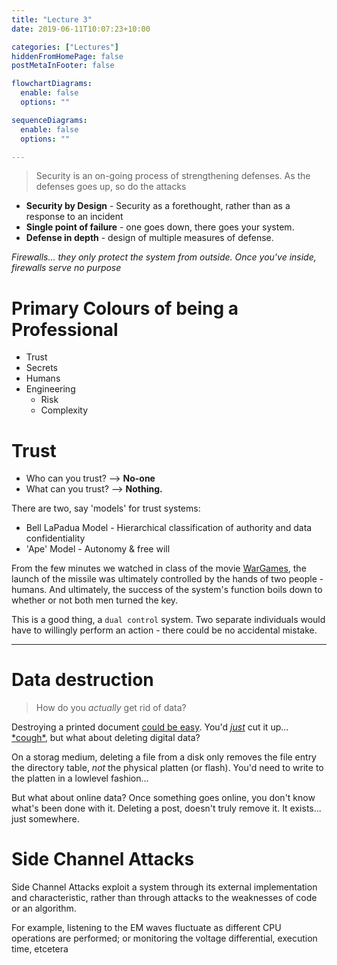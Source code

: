 ```yaml
---
title: "Lecture 3"
date: 2019-06-11T10:07:23+10:00

categories: ["Lectures"]
hiddenFromHomePage: false
postMetaInFooter: false

flowchartDiagrams:
  enable: false
  options: ""

sequenceDiagrams: 
  enable: false
  options: ""

---
```


> Security is an on-going process of strengthening defenses. As the defenses goes up, so do the attacks

* **Security by Design** - Security as a forethought, rather than as a response to an incident  
* **Single point of failure** - one goes down, there goes your system.  
* **Defense in depth** - design of multiple measures of defense.

_Firewalls... they only protect the system from outside. Once you've inside, firewalls serve no purpose_


# Primary Colours of being a Professional

* Trust
* Secrets
* Humans
* Engineering
  * Risk
  * Complexity

# Trust

* Who can you trust? --> __No-one__  
* What can you trust? --> __Nothing.__

There are two, say 'models' for trust systems:

* Bell LaPadua Model - Hierarchical classification of authority and data confidentiality  
* 'Ape' Model - Autonomy & free will

From the few minutes we watched in class of the movie [WarGames](https://www.imdb.com/title/tt0086567/), the launch of the missile was ultimately controlled by the hands of two people - humans. And ultimately, the success of the system's function boils down to whether or not both men turned the key.

This is a good thing, a `dual control` system. Two separate individuals would have to willingly perform an action - there could be no accidental mistake.

----

# Data destruction
> How do you _actually_ get rid of data?

Destroying a printed document [could be easy](https://featherbear.github.io/UNSW-COMP6441/blog/post/paper-shredders/). You'd [_just_](https://featherbear.github.io/UNSW-COMP6441/blog/post/paper-shredders/) cut it up... [\*cough\*](https://featherbear.github.io/UNSW-COMP6441/blog/post/paper-shredders/), but what about deleting digital data?

On a storag medium, deleting a file from a disk only removes the file entry the directory table, _not_ the physical platten (or flash). You'd need to write to the platten in a lowlevel fashion...

But what about online data? Once something goes online, you don't know what's been done with it. Deleting a post, doesn't truly remove it. It exists... just somewhere.


# Side Channel Attacks
Side Channel Attacks exploit a system through its external implementation and characteristic, rather than through attacks to the weaknesses of code or an algorithm.

For example, listening to the EM waves fluctuate as different CPU operations are performed; or monitoring the voltage differential, execution time, etcetera
